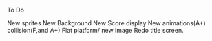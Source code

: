 To Do

New sprites 
New Background
New Score display
New animations(A+)
collision(F,and A+)
Flat platform/ new image
Redo title screen.  